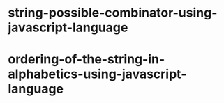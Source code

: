 # string-possible-combinator-using-javascript-language
# ordering-of-the-string-in-alphabetics-using-javascript-language
